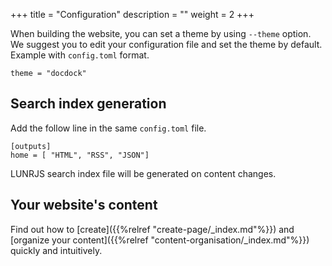 +++
title = "Configuration"
description = ""
weight = 2
+++

When building the website, you can set a theme by using `--theme` option. We suggest you to edit your configuration file and set the theme by default. Example with `config.toml` format.
<!--more-->
```
theme = "docdock"
```

## Search index generation

Add the follow line in the same `config.toml` file.

```
[outputs]
home = [ "HTML", "RSS", "JSON"]
```

LUNRJS search index file will be generated on content changes.

## Your website's content

Find out how to [create]({{%relref "create-page/_index.md"%}}) and [organize your content]({{%relref "content-organisation/_index.md"%}}) quickly and intuitively.